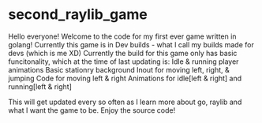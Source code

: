 # second_raylib_game

Hello everyone! Welcome to the code for my first ever game written in golang! 
Currently this game is in Dev builds  - what I call my builds made for devs (which is me XD)
Currently the build for this game only has basic funcitonality, which at the time of last updating is:
Idle & running player animations
Basic stationry background
Inout for moving left, right, & jumping
Code for moving left & right
Animations for idle[left & right] and running[left & right]

This will get updated every so often as I learn more about go, raylib and what I want the game to be.
Enjoy the source code!
